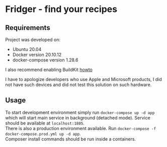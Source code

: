 # Fridger - find your recipes
  
## Requirements
Project was developed on:
* Ubuntu 20.04
* Docker version 20.10.12
* docker-compose version 1.28.6

I also recommend enabling BuildKit [howto](https://docs.docker.com/develop/develop-images/build_enhancements/)

I have to apologize developers who use Apple and Microsoft products, I did not have such devices and did not test this solution on such hardware.
## Usage
To start development environment simply run `docker-compose up -d app` which will start main service in background (detached mode). Service should be available at `localhost:1805`.  
There is also a production environment available. Run `docker-compose -f docker-compose.prod.yml up -d app`.  
Composer install commands should be run inside a containers.
